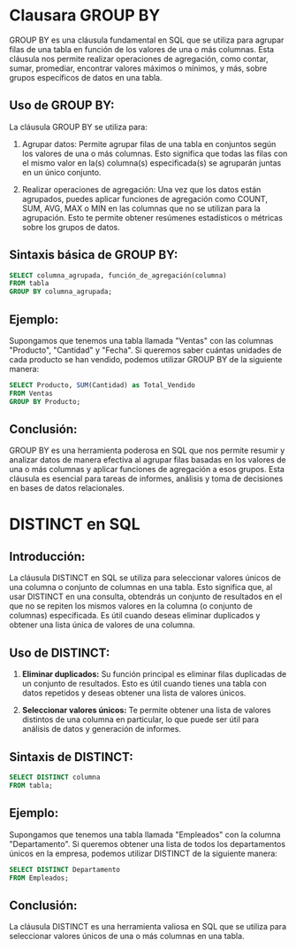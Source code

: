 # Clausara GROUP BY

GROUP BY es una cláusula fundamental en SQL que se utiliza para agrupar filas de una tabla en función de los valores de una o más columnas. Esta cláusula nos permite realizar operaciones de agregación, como contar, sumar, promediar, encontrar valores máximos o mínimos, y más, sobre grupos específicos de datos en una tabla.

## Uso de GROUP BY:

La cláusula GROUP BY se utiliza para:

1. Agrupar datos: Permite agrupar filas de una tabla en conjuntos según los valores de una o más columnas. Esto significa que todas las filas con el mismo valor en la(s) columna(s) especificada(s) se agruparán juntas en un único conjunto.

2. Realizar operaciones de agregación: Una vez que los datos están agrupados, puedes aplicar funciones de agregación como COUNT, SUM, AVG, MAX o MIN en las columnas que no se utilizan para la agrupación. Esto te permite obtener resúmenes estadísticos o métricas sobre los grupos de datos.

## Sintaxis básica de GROUP BY:

```sql
SELECT columna_agrupada, función_de_agregación(columna)
FROM tabla
GROUP BY columna_agrupada;
```

## Ejemplo:

Supongamos que tenemos una tabla llamada "Ventas" con las columnas "Producto", "Cantidad" y "Fecha". Si queremos saber cuántas unidades de cada producto se han vendido, podemos utilizar GROUP BY de la siguiente manera:

```sql
SELECT Producto, SUM(Cantidad) as Total_Vendido
FROM Ventas
GROUP BY Producto;
```

## Conclusión:

GROUP BY es una herramienta poderosa en SQL que nos permite resumir y analizar datos de manera efectiva al agrupar filas basadas en los valores de una o más columnas y aplicar funciones de agregación a esos grupos. Esta cláusula es esencial para tareas de informes, análisis y toma de decisiones en bases de datos relacionales.

# DISTINCT en SQL

## Introducción:

La cláusula DISTINCT en SQL se utiliza para seleccionar valores únicos de una columna o conjunto de columnas en una tabla. Esto significa que, al usar DISTINCT en una consulta, obtendrás un conjunto de resultados en el que no se repiten los mismos valores en la columna (o conjunto de columnas) especificada. Es útil cuando deseas eliminar duplicados y obtener una lista única de valores de una columna.

## Uso de DISTINCT:

1. **Eliminar duplicados:** Su función principal es eliminar filas duplicadas de un conjunto de resultados. Esto es útil cuando tienes una tabla con datos repetidos y deseas obtener una lista de valores únicos.

2. **Seleccionar valores únicos:** Te permite obtener una lista de valores distintos de una columna en particular, lo que puede ser útil para análisis de datos y generación de informes.

## Sintaxis de DISTINCT:

```sql
SELECT DISTINCT columna
FROM tabla;
```

## Ejemplo:

Supongamos que tenemos una tabla llamada "Empleados" con la columna "Departamento". Si queremos obtener una lista de todos los departamentos únicos en la empresa, podemos utilizar DISTINCT de la siguiente manera:

```sql
SELECT DISTINCT Departamento
FROM Empleados;
```

## Conclusión:

La cláusula DISTINCT es una herramienta valiosa en SQL que se utiliza para seleccionar valores únicos de una o más columnas en una tabla.
